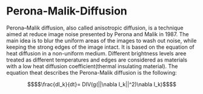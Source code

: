 # Perona-Malik-Diffusion
Perona–Malik diffusion, also called anisotropic diffusion, is a technique aimed at reduce image noise presented by Perona and Malik in 1987.
The main idea is to blur the uniform areas of the images to wash out noise, while keeping the strong edges of the image intact. 
It is based on the equation of heat diffusion in a non-uniform medium. Different brightness levels aree treated as different temperatures and edges are considered as materials with a low heat diffusion coefficient(thermal insulating material). The equation theat describes the Perona-Malik diffusion is the following:

```math
$$\frac{dI_k}{dt}= DIV(g(||\nabla I_k||^2)\nabla I_k)$$
```
